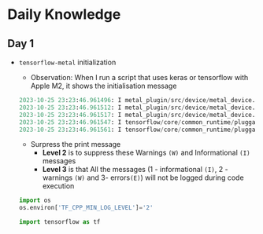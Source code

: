 # Daily Knowledge

## Day 1

- `tensorflow-metal` initialization

  - Observation: When I run a script that uses keras or tensorflow with Apple M2, it shows the initialisation message

  ```Python
  2023-10-25 23:23:46.961496: I metal_plugin/src/device/metal_device.cc:1154] Metal device set to: Apple M2 Max
  2023-10-25 23:23:46.961512: I metal_plugin/src/device/metal_device.cc:296] systemMemory: 32.00 GB
  2023-10-25 23:23:46.961517: I metal_plugin/src/device/metal_device.cc:313] maxCacheSize: 10.67 GB
  2023-10-25 23:23:46.961547: I tensorflow/core/common_runtime/pluggable_device/pluggable_device_factory.cc:306] Could not identify NUMA node of platform GPU ID 0, defaulting to 0. Your kernel may not have been built with NUMA support.
  2023-10-25 23:23:46.961561: I tensorflow/core/common_runtime/pluggable_device/pluggable_device_factory.cc:272] Created TensorFlow device (/job:localhost/replica:0/task:0/device:GPU:0 with 0 MB memory) -> physical PluggableDevice (device: 0, name: METAL, pci bus id: <undefined>)
  ```

  - Surpress the print message
    - **Level 2** is to suppress these Warnings `(W)` and Informational `(I)` messages
    - **Level 3** is that All the messages (1 - informational `(I)`, 2 - warnings `(W)` and 3- errors`(E)`) will not be logged during code execution

  ```Python
  import os
  os.environ['TF_CPP_MIN_LOG_LEVEL']='2'

  import tensorflow as tf
  ```
